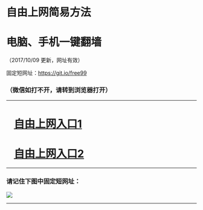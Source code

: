 ﻿# 自由上网简易方法

# 电脑、手机一键翻墙

（2017/10/09 更新，网址有效）

固定短网址：https://git.io/free99

### （微信如打不开，请转到浏览器打开）


***





# &nbsp;&nbsp; <a href="http://ft278433985.fwq-tz-1001.info/fwqtz01.html?t=10090018510 " target="_blank">自由上网入口1</a>
# &nbsp;&nbsp; <a href="http://ft3154617863.fwq-tz-1002.info/fwqtz02.html?t=10090017807 " target="_blank">自由上网入口2</a>
***

### 请记住下图中固定短网址：

<img src="https://s3-us-west-2.amazonaws.com/fwq-1001/yjfq-20170905okok.png" /> 


***


